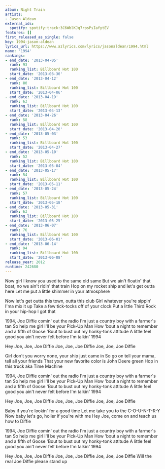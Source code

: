 ```yaml
---
album: Night Train
artists:
- Jason Aldean
external_ids:
  spotify: spotify:track:3C6WblKJq7rpsPsIafytEV
features: []
first_released_as_single: false
key: 1994-jason-aldean
lyrics_url: https://www.azlyrics.com/lyrics/jasonaldean/1994.html
name: '1994'
rankings:
- end_date: '2013-04-05'
  rank: 93
  ranking_list: Billboard Hot 100
  start_date: '2013-03-30'
- end_date: '2013-04-12'
  rank: 80
  ranking_list: Billboard Hot 100
  start_date: '2013-04-06'
- end_date: '2013-04-19'
  rank: 63
  ranking_list: Billboard Hot 100
  start_date: '2013-04-13'
- end_date: '2013-04-26'
  rank: 58
  ranking_list: Billboard Hot 100
  start_date: '2013-04-20'
- end_date: '2013-05-03'
  rank: 53
  ranking_list: Billboard Hot 100
  start_date: '2013-04-27'
- end_date: '2013-05-10'
  rank: 52
  ranking_list: Billboard Hot 100
  start_date: '2013-05-04'
- end_date: '2013-05-17'
  rank: 54
  ranking_list: Billboard Hot 100
  start_date: '2013-05-11'
- end_date: '2013-05-24'
  rank: 57
  ranking_list: Billboard Hot 100
  start_date: '2013-05-18'
- end_date: '2013-05-31'
  rank: 63
  ranking_list: Billboard Hot 100
  start_date: '2013-05-25'
- end_date: '2013-06-07'
  rank: 76
  ranking_list: Billboard Hot 100
  start_date: '2013-06-01'
- end_date: '2013-06-14'
  rank: 94
  ranking_list: Billboard Hot 100
  start_date: '2013-06-08'
release_year: 2012
runtime: 242680
---
```

Now girl I know you used to the same old same
But we ain't floatin' that boat, no we ain't ridin' that train
Hop on my rocket ship and let's get outta here
Let me put a little shimmer in your atmosphere

Now let's get outta this town, outta this club
Girl whatever you're sippin' I'ma mix it up
Take a few tick-tocks off of your clock
Put a little Third Rock in your hip-hop
I got that

1994, Joe Diffie comin' out the radio
I'm just a country boy with a farmer's tan
So help me girl I'll be your Pick-Up Man
How 'bout a night to remember and a fifth of Goose
'Bout to bust out my honky-tonk attitude
A little feel good you ain't never felt before
I'm talkin' 1994

Hey Joe, Joe, Joe Diffie
Joe, Joe, Joe Diffie
Joe, Joe, Joe Diffie

Girl don't you worry none, your ship just came in
So go on tell your mama, tell all your friends
That your new favorite color is John Deere green
Hop in this truck aka Time Machine

1994, Joe Diffie comin' out the radio
I'm just a country boy with a farmer's tan
So help me girl I'll be your Pick-Up Man
How 'bout a night to remember and a fifth of Goose
'Bout to bust out my honky-tonk attitude
A little feel good you ain't never felt before
I'm talkin' 1994

Hey Joe, Joe, Joe Diffie
Joe, Joe, Joe Diffie
Joe, Joe, Joe Diffie

Baby if you're lookin' for a good time
Let me take you to the C-O-U-N-T-R-Y
Now baby let's go, holler if you're with me
Hey Joe, come on and teach us how to Diffie

1994, Joe Diffie comin' out the radio
I'm just a country boy with a farmer's tan
So help me girl I'll be your Pick-Up Man
How 'bout a night to remember and a fifth of Goose
'Bout to bust out my honky-tonk attitude
A little feel good you ain't never felt before
I'm talkin' 1994

Hey Joe, Joe, Joe Diffie
Joe, Joe, Joe Diffie
Joe, Joe, Joe Diffie
Will the real Joe Diffie please stand up

